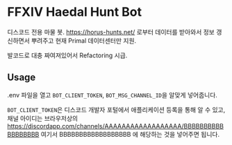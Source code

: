 # FFXIV Haedal Hunt Bot

디스코드 전용 마물 봇.
https://horus-hunts.net/ 로부터 데이터를 받아와서 정보 갱신하면서 뿌려주고 현재 Primal 데이터센터만 지원.

발코드로 대충 짜여져있어서 Refactoring 시급.

## Usage

.env 파일을 열고 `BOT_CLIENT_TOKEN`, `BOT_MSG_CHANNEL_ID`을 알맞게 넣어줍니다.

`BOT_CLIENT_TOKEN`은 디스코드 개발자 포털에서 애플리케이션 등록을 통해 알 수 있고, 채널 아이디는 브라우저상의 https://discordapp.com/channels/AAAAAAAAAAAAAAAAAA/BBBBBBBBBBBBBBBBBB 여기서 BBBBBBBBBBBBBBBBBB 에 해당하는 것을 넣어주면 됩니다.